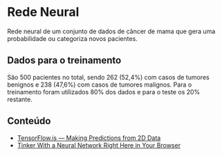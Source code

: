 # Rede Neural

Rede neural de um conjunto de dados de câncer de mama que gera uma probabilidade ou categoriza novos pacientes.

## Dados para o treinamento

São 500 pacientes no total, sendo 262 (52,4%) com casos de tumores benignos e 238 (47,6%) com casos de tumores malignos. Para o treinamento foram utilizados 80% dos dados e para o teste os 20% restante.

## Conteúdo

- [TensorFlow.js — Making Predictions from 2D Data](https://codelabs.developers.google.com/codelabs/tfjs-training-regression/#0)
- [Tinker With a Neural Network Right Here in Your Browser](https://playground.tensorflow.org/#activation=tanh&batchSize=10&dataset=circle&regDataset=reg-plane&learningRate=0.03&regularizationRate=0&noise=0&networkShape=4,2&seed=0.16809&showTestData=false&discretize=false&percTrainData=50&x=true&y=true&xTimesY=false&xSquared=false&ySquared=false&cosX=false&sinX=false&cosY=false&sinY=false&collectStats=false&problem=classification&initZero=false&hideText=false)

